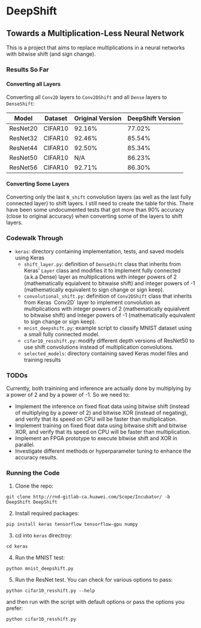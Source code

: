 # DeepShift
## Towards a Multiplication-Less Neural Network

This is a project that aims to replace multiplications in a neural networks with bitwise shift (and sign change).

### Results So Far
#### Converting all Layers
Converting all `Conv2D` layers to `Conv2DShift` and all `Dense` layers to `DenseShift`:

| Model | Dataset | Original Version | DeepShift Version | 
|-------| ------- | -------------------------- | ----------------------------- |
| ResNet20 | CIFAR10 | 92.16% | 77.02% |
| ResNet32 | CIFAR10 | 92.46% | 85.54% |
| ResNet44 | CIFAR10 | 92.50% | 85.34% |
| ResNet50 | CIFAR10 | N/A | 86.23% |
| ResNet56 | CIFAR10 | 92.71% |  86.30% |

#### Converting Some Layers
Converting only the last `N_shift` convolution layers (as well as the last fully connected layer) to shift layers.
I still need to create the table for this. There have been some undocumented tests that got more than 90% accuracy (close to original accuracy) when converting some of the layers to shift layers.

### Codewalk Through
* `keras`: directory containing implementation, tests, and saved models using Keras
    * `shift_layer.py`: definition of `DenseShift` class that inherits from Keras' `Layer` class and modifies it to implement fully connected (a.k.a Dense) layer as multiplications with integer powers of 2 (mathematically equialvent to bitwaise shift) and  integer powers of -1 (mathematically equivalent to sign change or sign keep). 
    * `convolutional_shift.py`: definition of `Conv2DShift` class that inherits from Keras` `Conv2D` layer to implement convolution as multiplications with integer powers of 2 (mathematically equialvent to bitwaise shift) and  integer powers of -1 (mathematically equivalent to sign change or sign keep).
    * `mnist_deepshift.py`: example script to classify MNIST dataset using a small fully connected model.
    * `cifar10_resshift.py`: modify different depth versions of ResNet50 to use shift convolutions instead of multiplication convolutions.
    * `selected_models`: directory containing saved Keras model files and training results

### TODOs
Currently, both trainining and inference are actually done by multiplying by a power of 2 and by a power of -1.
So we need to:
- Implement the inference on fixed float data using bitwise shift (instead of multiplying by a power of 2) and bitwise XOR (instead of negating), and verify that its speed on CPU will be faster than multiplication.
- Implement training on fixed float data using bitwaise shift and bitwise XOR, and verify that its speed on CPU will be faster than multiplication.
- Implement an FPGA prototype to execute bitwise shift and XOR  in parallel.
- Investigate different methods or hyperparameter tuning to enhance the accuracy results.

### Running the Code
1. Clone the repo:
```
git clone http://rnd-gitlab-ca.huawei.com/Scope/Incubator/ -b DeepShift DeepShift
```
2. Install required packages:
```
pip install keras tensorflow tensorflow-gpu numpy
```
3. cd into `keras` directroy:
```
cd keras
```
4. Run the MNIST test:
```
python mnist_deepshift.py
```
5. Run the ResNet test. You can check for various options to pass:
```
python cifar10_resshift.py --help
```
and then run with the script with default options or pass the options you prefer:
```
python cifar10_resshift.py
```